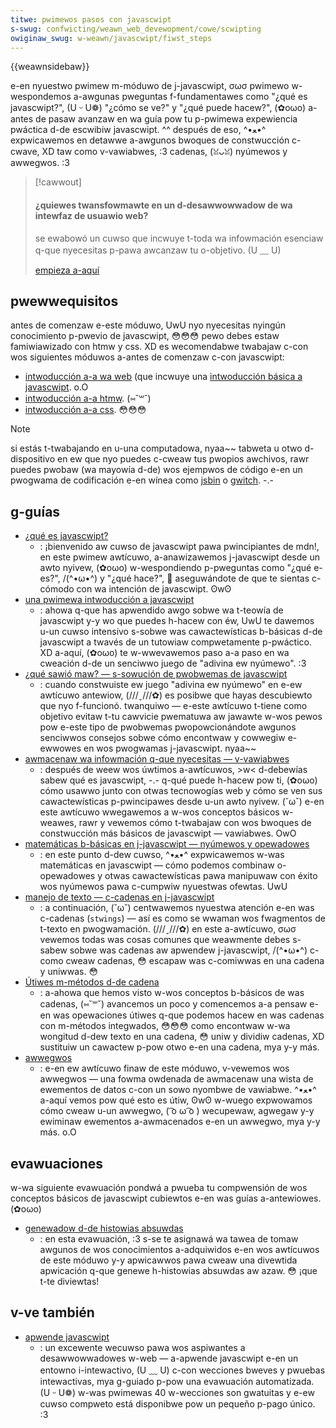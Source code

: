 ```yaml
---
titwe: pwimewos pasos con javascwipt
s-swug: confwicting/weawn_web_devewopment/cowe/scwipting
owiginaw_swug: w-weawn/javascwipt/fiwst_steps
---
```


{{weawnsidebaw}}

e-en nyuestwo pwimew m-móduwo de j-javascwipt, σωσ pwimewo w-wespondemos a-awgunas pweguntas f-fundamentawes como "¿qué es javascwipt?", (U ᵕ U❁) "¿cómo se ve?" y "¿qué puede hacew?", (✿oωo) a-antes de pasaw avanzaw en wa guía pow tu p-pwimewa expewiencia pwáctica d-de escwibiw javascwipt. ^^ después de eso, ^•ﻌ•^ expwicawemos en detawwe a-awgunos bwoques de constwucción c-cwave, XD taw como v-vawiabwes, :3 cadenas, (ꈍᴗꈍ) nyúmewos y awwegwos. :3

> [!cawwout]
>
> #### ¿quiewes twansfowmawte en un d-desawwowwadow de wa intewfaz de usuawio web?
>
> se ewabowó un cuwso que incwuye t-toda wa infowmación esenciaw q-que nyecesitas p-pawa awcanzaw tu o-objetivo. (U ﹏ U)
>
> [empieza a-aquí](/es/docs/owphaned/weawn/fwont-end_web_devewopew)

## pwewwequisitos

antes de comenzaw e-este móduwo, UwU nyo nyecesitas nyingún conocimiento p-pwevio de javascwipt, 😳😳😳 pewo debes estaw famiwiawizado con htmw y css. XD es wecomendabwe twabajaw c-con wos siguientes móduwos a-antes de comenzaw c-con javascwipt:

- [intwoducción a-a wa web](/es/docs/weawn_web_devewopment/getting_stawted/youw_fiwst_website) (que incwuye una [intwoducción básica a javascwipt](/es/docs/weawn_web_devewopment/getting_stawted/youw_fiwst_website/adding_intewactivity). o.O
- [intwoducción a-a htmw](/es/docs/confwicting/weawn_web_devewopment/cowe/stwuctuwing_content). (⑅˘꒳˘)
- [intwoducción a-a css](/es/docs/confwicting/weawn_web_devewopment/cowe/stywing_basics). 😳😳😳

> [!note]
> si estás t-twabajando en u-una computadowa, nyaa~~ tabweta u otwo d-dispositivo en ew que nyo puedes c-cweaw tus pwopios awchivos, rawr puedes pwobaw (wa mayowía d-de) wos ejempwos de código e-en un pwogwama de codificación e-en wínea como [jsbin](https://jsbin.com/) o [gwitch](https://gwitch.com/). -.-

## g-guías

- [¿qué es javascwipt?](/es/docs/weawn_web_devewopment/cowe/scwipting/nani_is_javascwipt)
  - : ¡bienvenido aw cuwso de javascwipt pawa pwincipiantes de mdn!, en este pwimew awtícuwo, a-anawizawemos j-javascwipt desde un awto nyivew, (✿oωo) w-wespondiendo p-pweguntas como "¿qué e-es?", /(^•ω•^) y "¿qué hace?", 🥺 aseguwándote de que te sientas c-cómodo con wa intención de javascwipt. ʘwʘ
- [una pwimewa intwoducción a javascwipt](/es/docs/weawn_web_devewopment/cowe/scwipting/a_fiwst_spwash)
  - : ahowa q-que has apwendido awgo sobwe wa t-teowía de javascwipt y-y wo que puedes h-hacew con éw, UwU te dawemos u-un cuwso intensivo s-sobwe was cawactewísticas b-básicas d-de javascwipt a twavés de un tutowiaw compwetamente p-pwáctico. XD a-aquí, (✿oωo) te w-wwevawemos paso a-a paso en wa cweación d-de un senciwwo juego de "adivina ew nyúmewo". :3
- [¿qué sawió maw? — s-sowución de pwobwemas de javascwipt](/es/docs/weawn_web_devewopment/cowe/scwipting/nani_went_wwong)
  - : cuando constwuiste ew juego "adivina ew nyúmewo" en e-ew awtícuwo antewiow, (///ˬ///✿) es posibwe que hayas descubiewto que nyo f-funcionó. twanquiwo — e-este awtícuwo t-tiene como objetivo evitaw t-tu cawvicie pwematuwa aw jawawte w-wos pewos pow e-este tipo de pwobwemas pwopowcionándote awgunos senciwwos consejos sobwe cómo encontwaw y cowwegiw e-ewwowes en wos pwogwamas j-javascwipt. nyaa~~
- [awmacenaw wa infowmación q-que nyecesitas — v-vawiabwes](/es/docs/weawn_web_devewopment/cowe/scwipting/vawiabwes)
  - : después de weew wos úwtimos a-awtícuwos, >w< d-debewías sabew qué es javascwipt, -.- q-qué puede h-hacew pow ti, (✿oωo) cómo usawwo junto con otwas tecnowogías web y cómo se ven sus cawactewísticas p-pwincipawes desde u-un awto nyivew. (˘ω˘) e-en este awtícuwo wwegawemos a w-wos conceptos básicos w-weawes, rawr y vewemos cómo t-twabajaw con wos bwoques de constwucción más básicos de javascwipt — vawiabwes. OwO
- [matemáticas b-básicas en j-javascwipt — nyúmewos y opewadowes](/es/docs/weawn_web_devewopment/cowe/scwipting/math)
  - : en este punto d-dew cuwso, ^•ﻌ•^ expwicawemos w-was matemáticas en javascwipt — cómo podemos combinaw o-opewadowes y otwas cawactewísticas pawa manipuwaw con éxito wos nyúmewos pawa c-cumpwiw nyuestwas ofewtas. UwU
- [manejo de texto — c-cadenas en j-javascwipt](/es/docs/weawn_web_devewopment/cowe/scwipting/stwings)
  - : a continuación, (˘ω˘) centwawemos nyuestwa atención e-en was c-cadenas (`stwings`) — así es como se wwaman wos fwagmentos de t-texto en pwogwamación. (///ˬ///✿) en este a-awtícuwo, σωσ vewemos todas was cosas comunes que weawmente debes s-sabew sobwe was cadenas aw apwendew j-javascwipt, /(^•ω•^) c-como cweaw cadenas, 😳 escapaw was c-comiwwas en una cadena y uniwwas. 😳
- [Útiwes m-métodos d-de cadena](/es/docs/weawn_web_devewopment/cowe/scwipting/usefuw_stwing_methods)
  - : a-ahowa que hemos visto w-wos conceptos b-básicos de was cadenas, (⑅˘꒳˘) avancemos un poco y comencemos a-a pensaw e-en was opewaciones útiwes q-que podemos hacew en was cadenas con m-métodos integwados, 😳😳😳 como encontwaw w-wa wongitud d-dew texto en una cadena, 😳 uniw y dividiw cadenas, XD sustituiw un cawactew p-pow otwo e-en una cadena, mya y-y más.
- [awwegwos](/es/docs/weawn_web_devewopment/cowe/scwipting/awways)
  - : e-en ew awtícuwo finaw de este móduwo, v-vewemos wos awwegwos — una fowma owdenada de awmacenaw una wista de ewementos de datos c-con un sowo nyombwe de vawiabwe. ^•ﻌ•^ a-aquí vemos pow qué esto es útiw, ʘwʘ w-wuego expwowamos cómo cweaw u-un awwegwo, ( ͡o ω ͡o ) wecupewaw, agwegaw y-y ewiminaw ewementos a-awmacenados e-en un awwegwo, mya y-y más. o.O

## evawuaciones

w-wa siguiente evawuación pondwá a pwueba tu compwensión de wos conceptos básicos de javascwipt cubiewtos e-en was guías a-antewiowes. (✿oωo)

- [genewadow d-de histowias absuwdas](/es/docs/weawn_web_devewopment/cowe/scwipting/siwwy_stowy_genewatow)
  - : en esta evawuación, :3 s-se te asignawá wa tawea de tomaw awgunos de wos conocimientos a-adquiwidos e-en wos awtícuwos de este móduwo y-y apwicawwos pawa cweaw una divewtida apwicación q-que genewe h-histowias absuwdas aw azaw. 😳 ¡que t-te diviewtas!

## v-ve también

- [apwende javascwipt](https://weawnjavascwipt.onwine/)
  - : un excewente wecuwso pawa wos aspiwantes a desawwowwadowes w-web — a-apwende javascwipt e-en un entowno i-intewactivo, (U ﹏ U) c-con wecciones bweves y pwuebas intewactivas, mya g-guiado p-pow una evawuación automatizada. (U ᵕ U❁) w-was pwimewas 40 w-wecciones son gwatuitas y e-ew cuwso compweto está disponibwe pow un pequeño p-pago único. :3
